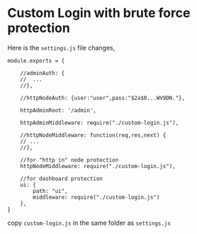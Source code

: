 # Custom Login with brute force protection

Here is the `settings.js` file changes, 
```
module.exports = {

    //adminAuth: {
    //	...
    //},
	
    //httpNodeAuth: {user:"user",pass:"$2a$0...WV9DN."},
	
    httpAdminRoot: '/admin',
	
    httpAdminMiddleware: require("./custom-login.js"),

    //httpNodeMiddleware: function(req,res,next) {
    // ...
    //},
    
    //for "http in" node protection
    httpNodeMiddleware: require("./custom-login.js"),
    
    //for dashboard protection
    ui: {
        path: "ui",
        middleware: require("./custom-login.js")
    },
}
```

copy `custom-login.js` in the same folder as `settings.js`
